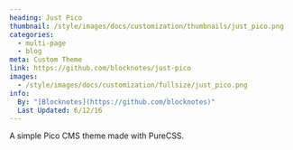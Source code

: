 ```yaml
---
heading: Just Pico
thumbnail: /style/images/docs/customization/thumbnails/just_pico.png
categories:
  - multi-page
  - blog
meta: Custom Theme
link: https://github.com/blocknotes/just-pico
images:
  - /style/images/docs/customization/fullsize/just_pico.png
info:
  By: "[Blocknotes](https://github.com/blocknotes)"
  Last Updated: 6/12/16
---
```

A simple Pico CMS theme made with PureCSS.
